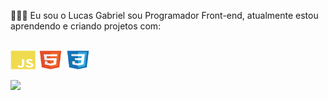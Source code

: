 👨🏽‍💻 Eu sou o Lucas Gabriel sou Programador Front-end, atualmente estou aprendendo e criando projetos com:


</div>
<div style="display: inline_block"><br>
  <img align="center" alt="Lucas-Js" height="30" width="40" src="https://raw.githubusercontent.com/devicons/devicon/master/icons/javascript/javascript-plain.svg">
  <img align="center" alt="Lucas-HTML" height="30" width="40" src="https://raw.githubusercontent.com/devicons/devicon/master/icons/html5/html5-original.svg">
  <img align="center" alt="Lucas-CSS" height="30" width="40" src="https://raw.githubusercontent.com/devicons/devicon/master/icons/css3/css3-original.svg">
</div>
<br>
<div>
<a href="https://instagram.com/lucas.devf" target="_blank"><img src="https://img.shields.io/badge/-Instagram-%23E4405F?style=for-the-badge&logo=instagram&logoColor=white](https://www.instagram.com/lucas.devf/)" target="_blank"></a>
</div>




